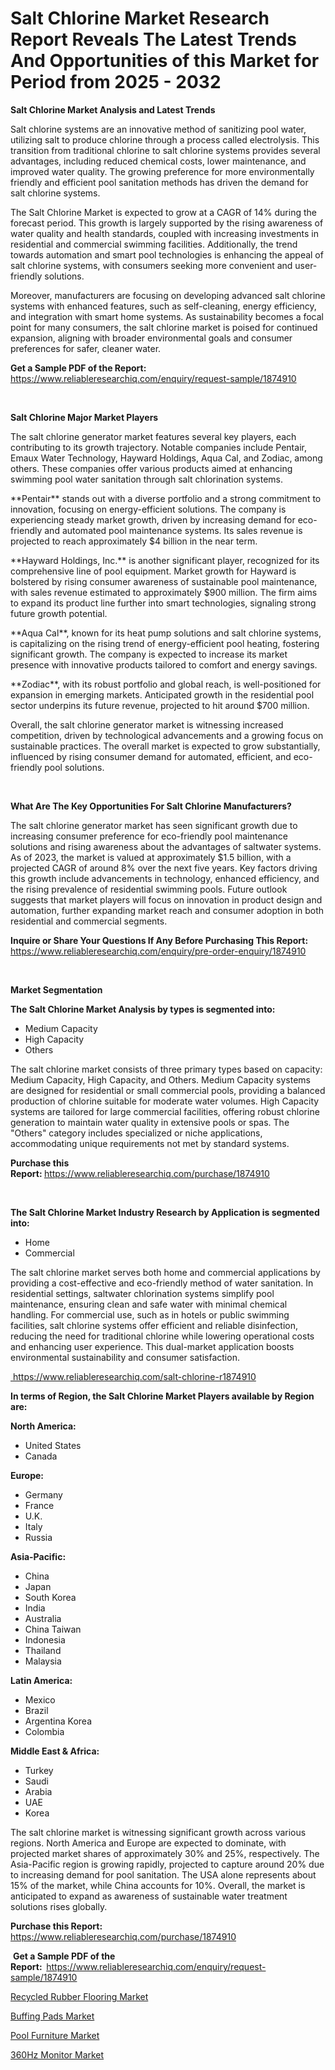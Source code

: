 <p><h1>Salt Chlorine Market Research Report Reveals The Latest Trends And Opportunities of this Market for Period from 2025 - 2032</h1></p><p><strong>Salt Chlorine Market Analysis and Latest Trends</strong></p>
<p><p>Salt chlorine systems are an innovative method of sanitizing pool water, utilizing salt to produce chlorine through a process called electrolysis. This transition from traditional chlorine to salt chlorine systems provides several advantages, including reduced chemical costs, lower maintenance, and improved water quality. The growing preference for more environmentally friendly and efficient pool sanitation methods has driven the demand for salt chlorine systems.</p><p>The Salt Chlorine Market is expected to grow at a CAGR of 14% during the forecast period. This growth is largely supported by the rising awareness of water quality and health standards, coupled with increasing investments in residential and commercial swimming facilities. Additionally, the trend towards automation and smart pool technologies is enhancing the appeal of salt chlorine systems, with consumers seeking more convenient and user-friendly solutions. </p><p>Moreover, manufacturers are focusing on developing advanced salt chlorine systems with enhanced features, such as self-cleaning, energy efficiency, and integration with smart home systems. As sustainability becomes a focal point for many consumers, the salt chlorine market is poised for continued expansion, aligning with broader environmental goals and consumer preferences for safer, cleaner water.</p></p>
<p><strong>Get a Sample PDF of the Report:&nbsp;</strong> <a href="https://www.reliableresearchiq.com/enquiry/request-sample/1874910?utm_campaign=104&utm_medium=2&utm_source=Github&utm_content=ia&utm_term=09022025&utm_id=salt-chlorine">https://www.reliableresearchiq.com/enquiry/request-sample/1874910</a></p>
<p>&nbsp;</p>
<p><strong>Salt Chlorine Major Market Players</strong></p>
<p><p>The salt chlorine generator market features several key players, each contributing to its growth trajectory. Notable companies include Pentair, Emaux Water Technology, Hayward Holdings, Aqua Cal, and Zodiac, among others. These companies offer various products aimed at enhancing swimming pool water sanitation through salt chlorination systems.</p><p>**Pentair** stands out with a diverse portfolio and a strong commitment to innovation, focusing on energy-efficient solutions. The company is experiencing steady market growth, driven by increasing demand for eco-friendly and automated pool maintenance systems. Its sales revenue is projected to reach approximately $4 billion in the near term.</p><p>**Hayward Holdings, Inc.** is another significant player, recognized for its comprehensive line of pool equipment. Market growth for Hayward is bolstered by rising consumer awareness of sustainable pool maintenance, with sales revenue estimated to approximately $900 million. The firm aims to expand its product line further into smart technologies, signaling strong future growth potential.</p><p>**Aqua Cal**, known for its heat pump solutions and salt chlorine systems, is capitalizing on the rising trend of energy-efficient pool heating, fostering significant growth. The company is expected to increase its market presence with innovative products tailored to comfort and energy savings.</p><p>**Zodiac**, with its robust portfolio and global reach, is well-positioned for expansion in emerging markets. Anticipated growth in the residential pool sector underpins its future revenue, projected to hit around $700 million. </p><p>Overall, the salt chlorine generator market is witnessing increased competition, driven by technological advancements and a growing focus on sustainable practices. The overall market is expected to grow substantially, influenced by rising consumer demand for automated, efficient, and eco-friendly pool solutions.</p></p>
<p>&nbsp;</p>
<p><strong>What Are The Key Opportunities For Salt Chlorine Manufacturers?</strong></p>
<p><p>The salt chlorine generator market has seen significant growth due to increasing consumer preference for eco-friendly pool maintenance solutions and rising awareness about the advantages of saltwater systems. As of 2023, the market is valued at approximately $1.5 billion, with a projected CAGR of around 8% over the next five years. Key factors driving this growth include advancements in technology, enhanced efficiency, and the rising prevalence of residential swimming pools. Future outlook suggests that market players will focus on innovation in product design and automation, further expanding market reach and consumer adoption in both residential and commercial segments.</p></p>
<p><strong>Inquire or Share Your Questions If Any Before Purchasing This Report:</strong> <a href="https://www.reliableresearchiq.com/enquiry/pre-order-enquiry/1874910?utm_campaign=104&utm_medium=2&utm_source=Github&utm_content=ia&utm_term=09022025&utm_id=salt-chlorine">https://www.reliableresearchiq.com/enquiry/pre-order-enquiry/1874910</a></p>
<p>&nbsp;</p>
<p><strong>Market Segmentation</strong></p>
<p><strong>The Salt Chlorine Market Analysis by types is segmented into:</strong></p>
<p><ul><li>Medium Capacity</li><li>High Capacity</li><li>Others</li></ul></p>
<p><p>The salt chlorine market consists of three primary types based on capacity: Medium Capacity, High Capacity, and Others. Medium Capacity systems are designed for residential or small commercial pools, providing a balanced production of chlorine suitable for moderate water volumes. High Capacity systems are tailored for large commercial facilities, offering robust chlorine generation to maintain water quality in extensive pools or spas. The "Others" category includes specialized or niche applications, accommodating unique requirements not met by standard systems.</p></p>
<p><strong>Purchase this Report:&nbsp;</strong><a href="https://www.reliableresearchiq.com/purchase/1874910?utm_campaign=104&utm_medium=2&utm_source=Github&utm_content=ia&utm_term=09022025&utm_id=salt-chlorine">https://www.reliableresearchiq.com/purchase/1874910</a></p>
<p>&nbsp;</p>
<p><strong>The Salt Chlorine Market Industry Research by Application is segmented into:</strong></p>
<p><ul><li>Home</li><li>Commercial</li></ul></p>
<p><p>The salt chlorine market serves both home and commercial applications by providing a cost-effective and eco-friendly method of water sanitation. In residential settings, saltwater chlorination systems simplify pool maintenance, ensuring clean and safe water with minimal chemical handling. For commercial use, such as in hotels or public swimming facilities, salt chlorine systems offer efficient and reliable disinfection, reducing the need for traditional chlorine while lowering operational costs and enhancing user experience. This dual-market application boosts environmental sustainability and consumer satisfaction.</p></p>
<p><a href="https://www.reliableresearchiq.com/salt-chlorine-r1874910?utm_campaign=104&utm_medium=2&utm_source=Github&utm_content=ia&utm_term=09022025&utm_id=salt-chlorine">&nbsp;https://www.reliableresearchiq.com/salt-chlorine-r1874910</a></p>
<p><strong>In terms of Region, the Salt Chlorine Market Players available by Region are:</strong></p>
<p>
    <p> <strong> North America: </strong>
        <ul>
            <li>United States</li>
            <li>Canada</li>
        </ul>
        </p> 
    <p> <strong> Europe: </strong>
        <ul>
            <li>Germany</li>
            <li>France</li>
            <li>U.K.</li>
            <li>Italy</li>
            <li>Russia</li>
        </ul>
        </p> 
    <p> <strong> Asia-Pacific: </strong>
        <ul>
            <li>China</li>
            <li>Japan</li>
            <li>South Korea</li>
            <li>India</li>
            <li>Australia</li>
            <li>China Taiwan</li>
            <li>Indonesia</li>
            <li>Thailand</li>
            <li>Malaysia</li>
        </ul>
        </p> 
    <p> <strong> Latin America: </strong>
        <ul>
            <li>Mexico</li>
            <li>Brazil</li>
            <li>Argentina Korea</li>
            <li>Colombia</li>
        </ul>
        </p> 
    <p> <strong> Middle East & Africa: </strong>
        <ul>
            <li>Turkey</li>
            <li>Saudi</li>
            <li>Arabia</li>
            <li>UAE</li>
            <li>Korea</li>
        </ul>
    </p>
    </p>
<p><p>The salt chlorine market is witnessing significant growth across various regions. North America and Europe are expected to dominate, with projected market shares of approximately 30% and 25%, respectively. The Asia-Pacific region is growing rapidly, projected to capture around 20% due to increasing demand for pool sanitation. The USA alone represents about 15% of the market, while China accounts for 10%. Overall, the market is anticipated to expand as awareness of sustainable water treatment solutions rises globally.</p></p>
<p><strong>Purchase this Report: </strong><a href="https://www.reliableresearchiq.com/purchase/1874910?utm_campaign=104&utm_medium=2&utm_source=Github&utm_content=ia&utm_term=09022025&utm_id=salt-chlorine">https://www.reliableresearchiq.com/purchase/1874910</a></p>
<p>&nbsp;<strong>Get a Sample PDF of the Report:&nbsp;&nbsp;</strong><a href="https://www.reliableresearchiq.com/enquiry/request-sample/1874910?utm_campaign=104&utm_medium=2&utm_source=Github&utm_content=ia&utm_term=09022025&utm_id=salt-chlorine">https://www.reliableresearchiq.com/enquiry/request-sample/1874910</a></p>
<p><strong></strong></p>
<p><p><a href="https://github.com/otintolmo/Market-Research-Report-List-1/blob/main/recycled-rubber-flooring-market.md?utm_campaign=104&utm_medium=2&utm_source=Github&utm_content=ia&utm_term=09022025&utm_id=salt-chlorine">Recycled Rubber Flooring Market</a></p><p><a href="https://github.com/jolinolooman/Market-Research-Report-List-1/blob/main/buffing-pads-market.md?utm_campaign=104&utm_medium=2&utm_source=Github&utm_content=ia&utm_term=09022025&utm_id=salt-chlorine">Buffing Pads Market</a></p><p><a href="https://github.com/kuijckulario/Market-Research-Report-List-1/blob/main/pool-furniture-market.md?utm_campaign=104&utm_medium=2&utm_source=Github&utm_content=ia&utm_term=09022025&utm_id=salt-chlorine">Pool Furniture Market</a></p><p><a href="https://github.com/sissalgamd/Market-Research-Report-List-1/blob/main/360hz-monitor-market.md?utm_campaign=104&utm_medium=2&utm_source=Github&utm_content=ia&utm_term=09022025&utm_id=salt-chlorine">360Hz Monitor Market</a></p></p>